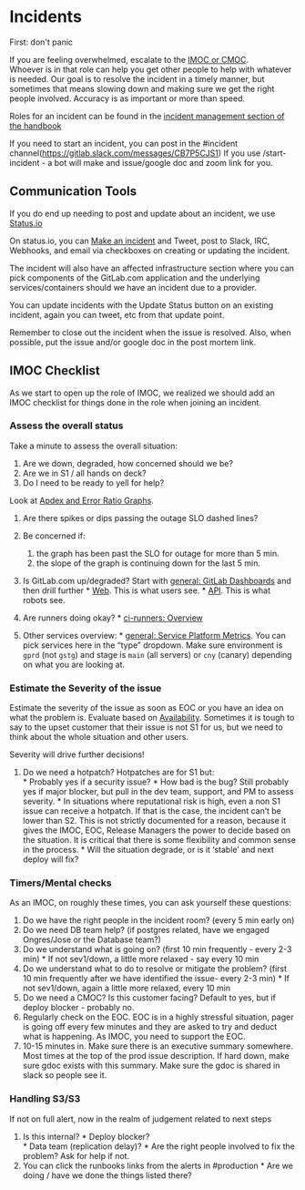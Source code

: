 # Incidents

First: don't panic

If you are feeling overwhelmed, escalate to the [IMOC or CMOC](https://about.gitlab.com/handbook/engineering/infrastructure/incident-management/#roles).  
Whoever is in that role can help you get other people to help with whatever is needed.  Our goal is to resolve the incident in a timely manner, but sometimes that means slowing down and making sure we get the right people involved.  Accuracy is as important or more than speed.

Roles for an incident can be found in the [incident management section of the handbook](https://about.gitlab.com/handbook/engineering/infrastructure/incident-management/)

If you need to start an incident, you can post in the #incident channel(https://gitlab.slack.com/messages/CB7P5CJS1)
If you use /start-incident - a bot will make and issue/google doc and zoom link for you.

## Communication Tools

If you do end up needing to post and update about an incident, we use [Status.io](https://status.io)

On status.io, you can [Make an incident](https://app.status.io/dashboard/5b36dc6502d06804c08349f7/incident/create) and Tweet, post to Slack, IRC, Webhooks, and email via checkboxes on creating or updating the incident.

The incident will also have an affected infrastructure section where you can pick components of the GitLab.com application and the underlying services/containers should we have an incident due to a provider.

You can update incidents with the Update Status button on an existing incident, again you can tweet, etc from that update point.

Remember to close out the incident when the issue is resolved.  Also, when possible, put the issue and/or google doc in the post mortem link.

## IMOC Checklist

As we start to open up the role of IMOC, we realized we should add an IMOC checklist for things done in the role when joining an incident.

### Assess the overall status
Take a minute to assess the overall situation:
  1. Are we down, degraded, how concerned should we be?   
  2. Are we in S1 / all hands on deck?  
  3. Do I need to be ready to yell for help?
  
Look at [Apdex and Error Ratio Graphs](https://dashboards.gitlab.net/d/general-service/general-service-platform-metrics?orgId=1). 

1. Are there spikes or dips passing the outage SLO dashed lines?  
1. Be concerned if:
   1. the graph has been past the SLO for outage for more than 5 min.
   1. the slope of the graph is continuing down for the last 5 min.

  1. Is GitLab.com up/degraded? Start with [general: GitLab Dashboards](https://dashboards.gitlab.net/d/general-public-splashscreen/general-gitlab-dashboards?orgId=1) and then drill further
    * [Web](https://dashboards.gitlab.net/d/web-main/web-overview?orgId=1). This is what users see.
    * [API](https://dashboards.gitlab.net/d/api-main/api-overview?orgId=1). This is what robots see.
  2. Are runners doing okay?
    * [ci-runners: Overview](https://dashboards.gitlab.net/d/ci-runners-main/ci-runners-overview?orgId=1)
  3. Other services overview:
    * [general: Service Platform Metrics](https://dashboards.gitlab.net/d/general-service/general-service-platform-metrics?orgId=1). You can pick services here in the “type” dropdown. Make sure environment is `gprd` (not `gstg`) and stage is `main` (all servers) or `cny` (canary) depending on what you are looking at.

### Estimate the Severity of the issue

Estimate the severity of the issue as soon as EOC or you have an idea on what the problem is. Evaluate based on [Availability](/handbook/engineering/quality/issue-triage/#availability). Sometimes it is tough to say to the upset customer that their issue is not S1 for us, but we need to think about the whole situation and other users. 

Severity will drive further decisions! 
  1. Do we need a hotpatch? Hotpatches are for S1 but:  
    * Probably yes if a security issue?
    * How bad is the bug?  Still probably yes if major blocker, but pull in the dev team, support, and PM to assess severity. 
    * In situations where reputational risk is high, even a non S1 issue can receive a hotpatch. If that is the case, the incident can’t be lower than S2. This is not strictly documented for a reason, because it gives the IMOC, EOC, Release Managers the power to decide based on the situation. It is critical that there is some flexibility and common sense in the process. 
    * Will the situation degrade, or is it ‘stable’ and next deploy will fix?

### Timers/Mental checks 
As an IMOC, on roughly these times, you can ask yourself these questions:
  1. Do we have the right people in the incident room? (every 5 min early on)
  2. Do we need DB team help? (if postgres related, have we engaged Ongres/Jose or the Database team?)  
  3. Do we understand what is going on? (first 10 min frequently - every 2-3 min)
    * If not sev1/down, a little more relaxed - say every 10  min
  4. Do we understand what to do to resolve or mitigate the problem? (first 10 min frequently after we have identified the issue- every 2-3 min)
    * If not sev1/down, again a little more relaxed, every 10 min
  5. Do we need a CMOC?  Is this customer facing?  Default to yes, but if deploy blocker - probably no.
  6. Regularly check on the EOC. EOC is in a highly stressful situation, pager is going off every few minutes and they are asked to try and deduct what is happening. As IMOC, you need to support the EOC. 
  7. 10-15 minutes in.  Make sure there is an executive summary somewhere.  Most times at the top of the prod issue description.  If hard down, make sure gdoc exists with this summary.  Make sure the gdoc is shared in slack so people see it.

### Handling S3/S3
If not on full alert, now in the realm of judgement related to next steps
  1. Is this internal? 
    * Deploy blocker?  
    * Data team (replication delay)?
    * Are the right people involved to fix the problem? Ask for help if not.  
  2. You can click the runbooks links from the alerts in #production
    * Are we doing / have we done the things listed there?
